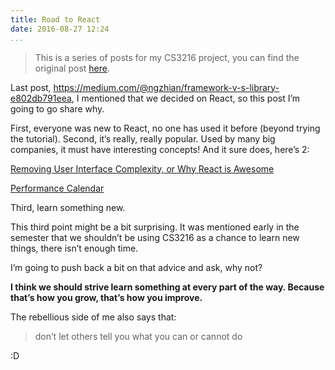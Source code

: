 ```yaml
---
title: Road to React
date: 2016-08-27 12:24
...
```


> This is a series of posts for my CS3216 project, you can find the original post [here](https://medium.com/@ngzhian/road-to-react-d726435a1421#.wbzdrycc8).

Last post, https://medium.com/@ngzhian/framework-v-s-library-e802db791eea, I mentioned that we decided on React, so this post I’m going to go share why.

First, everyone was new to React, no one has used it before (beyond trying the tutorial).
Second, it’s really, really popular. Used by many big companies, it must have interesting concepts! And it sure does, here’s 2:

[Removing User Interface Complexity, or Why React is Awesome](http://jlongster.com/Removing-User-Interface-Complexity,-or-Why-React-is-Awesome)

[Performance Calendar](http://calendar.perfplanet.com/2013/diff/)

Third, learn something new.

This third point might be a bit surprising. It was mentioned early in the semester that we shouldn’t be using CS3216 as a chance to learn new things, there isn’t enough time.

I’m going to push back a bit on that advice and ask, why not?

**I think we should strive learn something at every part of the way. Because that’s how you grow, that’s how you improve.**

The rebellious side of me also says that:

> don’t let others tell you what you can or cannot do

:D
